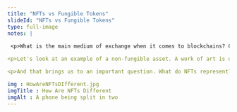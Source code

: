 ```yaml
--- 
title: "NFTs vs Fungible Tokens"
slideId: "NFTs vs Fungible Tokens"
type: full-image
notes: |
 
 <p>What is the main medium of exchange when it comes to blockchains? Cryptocurrency! Cryptocurrency was designed to be fungible, as Bitcoin can be divided up to 18 decimal places. Each bitcoin acts identically to the others; no bitcoin is inherently more valuable than another, allowing for easy exchange or transfer. The divisibility of bitcoin and other cryptos allow users to purchase part of a coin instead of having to buy an entire one for near $60k.</p>

<p>Let's look at an example of a non-fungible asset. A work of art is one of the first that comes to mind. It is an asset, it has value, and it cannot be divided without affecting the value. Cutting a $2 million dollar work of art into two equal pieces does not result in you having two $1 million pieces. How could this be represented on a blockchain if all cryptos are fungible? Well, the answer is that you can't represent collectibles and real-world assets with fungible crypto.</p> 

<p>And that brings us to an important question. What do NFTs represent?</p>

img : HowAreNFTsDIfferent.jpg
imgTitle : How Are NFTs Different
imgAlt : A phone being split in two
---
```

